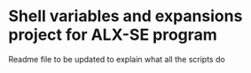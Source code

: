 # Shell variables and expansions project for ALX-SE program

Readme file to be updated to explain what all the scripts do